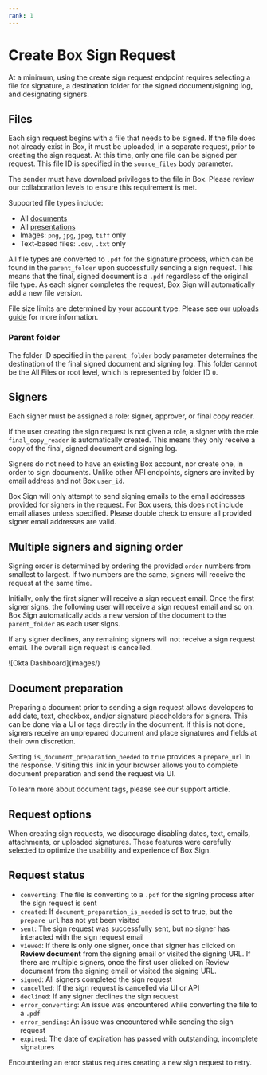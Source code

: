 ```yaml
---
rank: 1
---
```


# Create Box Sign Request

At a minimum, using the create sign request endpoint requires selecting a file
for signature, a destination folder for the signed document/signing log, and
designating signers. 

<Samples id='post_sign_requests' />

## Files

Each sign request begins with a file that needs to be signed. If the file does
not already exist in Box, it must be uploaded, in a separate request, prior to
creating the sign request. At this time, only one file can be signed per
request. This file ID is specified in the `source_files` body parameter.

<Message type='warning'>
The sender must have download privileges to the file in Box. Please review our
collaboration levels to ensure this requirement is met.
</Message>

Supported file types include:

- All [documents][documents]
- All [presentations][presentations]
- Images: `png`, `jpg`, `jpeg`, `tiff` only
- Text-based files: `.csv`, `.txt` only

All file types are converted to `.pdf` for the signature process, which can be
found in the `parent_folder` upon successfully sending a sign request. This
means that the final, signed document is a `.pdf` regardless of the original
file type. As each signer completes the request, Box Sign will automatically add
a new file version.

File size limits are determined by your account type. Please see our
[uploads guide][uploads] for more information. 

### Parent folder

The folder ID specified in the `parent_folder` body parameter determines the
destination of the final signed document and signing log. This folder cannot be
the All Files or root level, which is represented by folder ID `0`. 

## Signers

Each signer must be assigned a role:  signer, approver, or final copy reader.

If the user creating the sign request is not given a role, a signer with the
role `final_copy_reader` is automatically created. This means they only receive
a copy of the final, signed document and signing log.

Signers do not need to have an existing Box account, nor create one, in order to
sign documents. Unlike other API endpoints, signers are invited by email address
and not Box `user_id`. 

<Message type='warning'> 
Box Sign will only attempt to send signing emails to the email addresses
provided for signers in the request. For Box users, this does not include email
aliases unless specified. Please double check to ensure all provided signer
email addresses are valid.
</Message>

## Multiple signers and signing order

Signing order is determined by ordering the provided `order` numbers from
smallest to largest. If two numbers are the same, signers will receive the
request at the same time.

Initially, only the first signer will receive a sign request email. Once the
first signer signs, the following user will receive a sign request email and so
on. Box Sign automatically adds a new version of the document to the
`parent_folder` as each user signs.  

If any signer declines, any remaining signers will not receive a sign request
email. The overall sign request is cancelled.

<ImageFrame noborder center shadow>
  ![Okta Dashboard](images/)
</ImageFrame>

## Document preparation

Preparing a document prior to sending a sign request allows developers to add
date, text, checkbox, and/or signature placeholders for signers. This can be
done via a UI or tags directly in the document. If this is not done, signers
receive an unprepared document and place signatures and fields at their own
discretion. 

Setting `is_document_preparation_needed` to `true` provides a `prepare_url` in
the response. Visiting this link in your browser allows you to complete document
preparation and send the request via UI. 

To learn more about document tags, please see our support article.

## Request options

<Message type='warning'>
When creating sign requests, we discourage disabling dates, text, emails,
attachments, or uploaded signatures. These features were carefully selected to
optimize the usability and experience of Box Sign.
</Message>

## Request status

- `converting`: The file is converting to a `.pdf` for the signing process after
  the sign request is sent
- `created`: If `document_preparation_is_needed` is set to true, but the
  `prepare_url` has not yet been visited
- `sent`: The sign request was successfully sent, but no signer has interacted
  with the sign request email 
- `viewed`: If there is only one signer, once that signer has clicked on
  **Review document** from the signing email or visited the signing URL. If
  there are multiple signers, once the first user clicked on Review document
  from the signing email or visited the signing URL.
- `signed`: All signers completed the sign request
- `cancelled`: If the sign request is cancelled via UI or API
- `declined`: If any signer declines the sign request
- `error_converting`: An issue was encountered while converting the file to a
  `.pdf`
- `error_sending`: An issue was encountered while sending the sign request
- `expired`: The date of expiration has passed with outstanding, incomplete
  signatures 

Encountering an error status requires creating a new sign request to retry.

[documents]: g://representations/supported-file-types/#documents
[presentations]: g://representations/supported-file-types/#presentations
[uploads]: g://uploads/direct